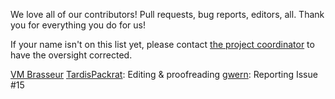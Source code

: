 We love all of our contributors! Pull requests, bug reports, editors, all. Thank you for everything you do for us!

If your name isn't on this list yet, please contact [the project coordinator](http://github.com/vmbrasseur) to have the oversight corrected.

[VM Brasseur](http://vmbrasseur.com)
[TardisPackrat](http://github.com/tardispackrat): Editing & proofreading
[gwern](https://twitter.com/gwern): Reporting Issue #15
